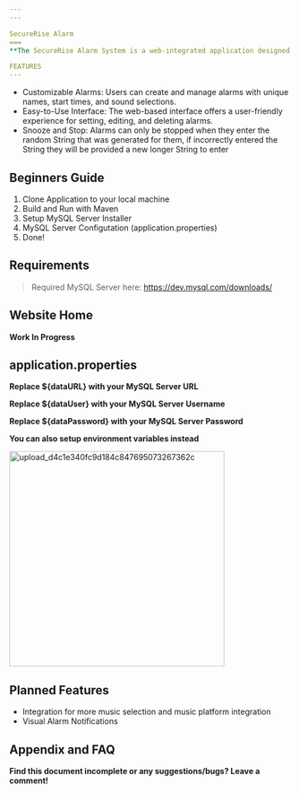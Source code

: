 ```yaml
---
---

SecureRise Alarm
===
**The SecureRise Alarm System is a web-integrated application designed to provide users with a customizable alarm management solution. If you find yourself snoozing your alarms, sleeping through alarms, or want a fancy way of controlling your alarms, SecureRise has your covered**

FEATURES
---
```

* Customizable Alarms: Users can create and manage alarms with unique names, start times, and sound selections.
* Easy-to-Use Interface: The web-based interface offers a user-friendly experience for setting, editing, and deleting alarms.
* Snooze and Stop: Alarms can only be stopped when they enter the random String that was generated for them, if incorrectly entered the String they will be provided a new longer String to enter

## Beginners Guide

1. Clone Application to your local machine
2. Build and Run with Maven
3. Setup MySQL Server Installer
4. MySQL Server Configutation (application.properties)
5. Done!

Requirements
---
> Required MySQL Server here: https://dev.mysql.com/downloads/


Website Home
---
**Work In Progress**


application.properties
---

**Replace ${dataURL} with your MySQL Server URL**

**Replace ${dataUser} with your MySQL Server Username**

**Replace ${dataPassword} with your MySQL Server Password**

**You can also setup environment variables instead**

<img width="384" alt="upload_d4c1e340fc9d184c847695073267362c" src="https://github.com/Thyde0000/Secure-Rise/assets/42245338/85a0cdca-7a83-44aa-958d-d39894116860">

Planned Features
---
* Integration for more music selection and music platform integration
* Visual Alarm Notifications


## Appendix and FAQ

**Find this document incomplete or any suggestions/bugs? Leave a comment!**

